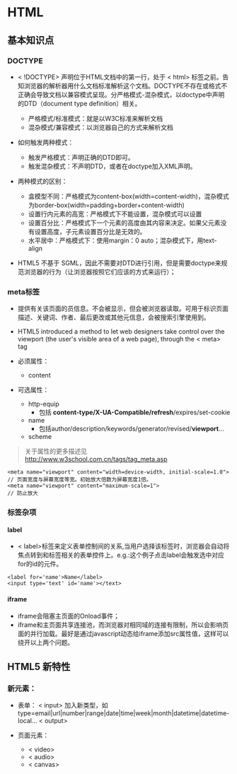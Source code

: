 
# HTML

## 基本知识点

### DOCTYPE

* < !DOCTYPE> 声明位于HTML文档中的第一行，处于 < html> 标签之前。告知浏览器的解析器用什么文档标准解析这个文档。DOCTYPE不存在或格式不正确会导致文档以兼容模式呈现。分严格模式-混杂模式，以doctype中声明的DTD（document type definition）相关。
  * 严格模式/标准模式：就是以W3C标准来解析文档
  * 混杂模式/兼容模式：以浏览器自己的方式来解析文档
* 如何触发两种模式：
  * 触发严格模式：声明正确的DTD即可。
  * 触发混杂模式：不声明DTD，或者在doctype加入XML声明。
* 两种模式的区别：
  * 盒模型不同：严格模式为content-box(width=content-width)，混杂模式为border-box(width=padding+border+content-width)
  * 设置行内元素的高宽：严格模式下不能设置，混杂模式可以设置
  * 设置百分比：严格模式下一个元素的高度由其内容来决定。如果父元素没有设置高度，子元素设置百分比是无效的。
  * 水平居中：严格模式下：使用margin：0 auto；混杂模式下，用text-align

* HTML5 不基于 SGML，因此不需要对DTD进行引用，但是需要doctype来规范浏览器的行为（让浏览器按照它们应该的方式来运行）；

### meta标签

* 提供有关该页面的员信息。不会被显示，但会被浏览器读取。可用于标识页面描述、关键词、作者、最后更改或其他元信息，会被搜索引擎使用到。
* HTML5 introduced a method to let web designers take control over the viewport (the user's visible area of a web page), through the < meta> tag

* 必须属性：
  * content
* 可选属性：
  * http-equip
    * 包括 **content-type/X-UA-Compatible/refresh**/expires/set-cookie
  * name
    * 包括author/description/keywords/generator/revised/**viewport**...
  * scheme
> 关于属性的更多描述见 http://www.w3school.com.cn/tags/tag_meta.asp

````
<meta name="viewport" content="width=device-width, initial-scale=1.0">
// 页面宽度与屏幕宽度等宽。初始放大倍数为屏幕宽度1倍。
<meta name="viewport" content="maximum-scale=1">
// 防止放大
````

### 标签杂项

#### label
* < label>标签来定义表单控制间的关系,当用户选择该标签时，浏览器会自动将焦点转到和标签相关的表单控件上。e.g.:这个例子点击label会触发选中对应for的id的元件。

````
<label for='name'>Name</label>
<input type='text' id='name'></text>
````

#### iframe

* iframe会阻塞主页面的Onload事件；
* iframe和主页面共享连接池，而浏览器对相同域的连接有限制，所以会影响页面的并行加载。最好是通过javascript动态给iframe添加src属性值，这样可以绕开以上两个问题。

## HTML5 新特性

### 新元素：

* 表单：
    < input> 加入新类型，如type=email|url|number|range|date|time|week|month|datetime|datetime-local...
    < output>

* 页面元素：
  * < video>
  * < audio>
  * < canvas>

